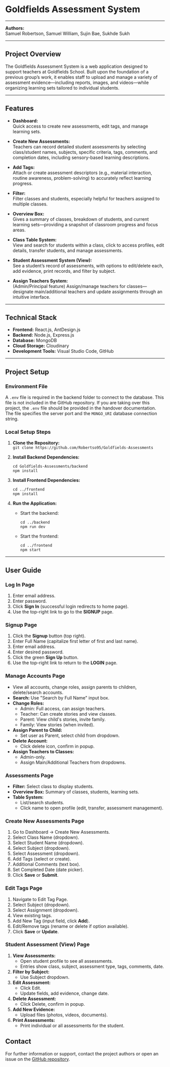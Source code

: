 # Goldfields Assessment System

---

**Authors:**  
Samuel Robertson, Samuel William, Sujin Bae, Sukhde Sukh

---

## Project Overview

The Goldfields Assessment System is a web application designed to support teachers at Goldfields School. Built upon the foundation of a previous group’s work, it enables staff to upload and manage a variety of assessment evidence—including reports, images, and videos—while organizing learning sets tailored to individual students.

---

## Features

- **Dashboard:**  
  Quick access to create new assessments, edit tags, and manage learning sets.

- **Create New Assessments:**  
  Teachers can record detailed student assessments by selecting class/student names, subjects, specific criteria, tags, comments, and completion dates, including sensory-based learning descriptions.

- **Add Tags:**  
  Attach or create assessment descriptors (e.g., material interaction, routine awareness, problem-solving) to accurately reflect learning progress.

- **Filter:**  
  Filter classes and students, especially helpful for teachers assigned to multiple classes.

- **Overview Box:**  
  Gives a summary of classes, breakdown of students, and current learning sets—providing a snapshot of classroom progress and focus areas.

- **Class Table System:**  
  View and search for students within a class, click to access profiles, edit details, transfer students, and manage assessments.

- **Student Assessment System (View):**  
  See a student’s record of assessments, with options to edit/delete each, add evidence, print records, and filter by subject.

- **Assign Teachers System:**  
  (Admin/Principal feature) Assign/manage teachers for classes—designate main/additional teachers and update assignments through an intuitive interface.

---

## Technical Stack

- **Frontend:** React.js, AntDesign.js  
- **Backend:** Node.js, Express.js  
- **Database:** MongoDB  
- **Cloud Storage:** Cloudinary  
- **Development Tools:** Visual Studio Code, GitHub

---

## Project Setup

### Environment File

A `.env` file is required in the backend folder to connect to the database. This file is not included in the GitHub repository. If you are taking over this project, the `.env` file should be provided in the handover documentation. The file specifies the server port and the `MONGO_URI` database connection string.

### Local Setup Steps

1. **Clone the Repository:**  
   `git clone https://github.com/Robertso95/Goldfields-Assessments`

2. **Install Backend Dependencies:**  
   ```
   cd Goldfields-Assessments/backend
   npm install
   ```

3. **Install Frontend Dependencies:**  
   ```
   cd ../frontend
   npm install
   ```

4. **Run the Application:**  
   - Start the backend:
     ```
     cd ../backend
     npm run dev
     ```
   - Start the frontend:
     ```
     cd ../frontend
     npm start
     ```

---

## User Guide

### Log In Page

1. Enter email address.
2. Enter password.
3. Click **Sign In** (successful login redirects to home page).
4. Use the top-right link to go to the **SIGNUP** page.

### Signup Page

1. Click the **Signup** button (top right).
2. Enter Full Name (capitalize first letter of first and last name).
3. Enter email address.
4. Enter desired password.
5. Click the green **Sign Up** button.
6. Use the top-right link to return to the **LOGIN** page.

### Manage Accounts Page

- View all accounts, change roles, assign parents to children, delete/search accounts.
- **Search:** Use "Search by Full Name" input box.
- **Change Roles:**  
  - Admin: Full access, can assign teachers.  
  - Teacher: Can create stories and view classes.  
  - Parent: View child's stories, invite family.  
  - Family: View stories (when invited).
- **Assign Parent to Child:**  
  - Set user as Parent, select child from dropdown.
- **Delete Account:**  
  - Click delete icon, confirm in popup.
- **Assign Teachers to Classes:**  
  - Admin-only.  
  - Assign Main/Additional Teachers from dropdowns.

### Assessments Page

- **Filter:** Select class to display students.
- **Overview Box:** Summary of classes, students, learning sets.
- **Table System:**  
  - List/search students.  
  - Click name to open profile (edit, transfer, assessment management).

### Create New Assessments Page

1. Go to Dashboard → Create New Assessments.
2. Select Class Name (dropdown).
3. Select Student Name (dropdown).
4. Select Subject (dropdown).
5. Select Assessment (dropdown).
6. Add Tags (select or create).
7. Additional Comments (text box).
8. Set Completed Date (date picker).
9. Click **Save** or **Submit**.

### Edit Tags Page

1. Navigate to Edit Tag Page.
2. Select Subject (dropdown).
3. Select Assignment (dropdown).
4. View existing tags.
5. Add New Tag (input field, click **Add**).
6. Edit/Remove tags (rename or delete if option available).
7. Click **Save** or **Update**.

### Student Assessment (View) Page

1. **View Assessments:**  
   - Open student profile to see all assessments.
   - Entries show class, subject, assessment type, tags, comments, date.
2. **Filter by Subject:**  
   - Use Subject dropdown.
3. **Edit Assessment:**  
   - Click Edit.  
   - Update fields, add evidence, change date.
4. **Delete Assessment:**  
   - Click Delete, confirm in popup.
5. **Add New Evidence:**  
   - Upload files (photos, videos, documents).
6. **Print Assessments:**  
   - Print individual or all assessments for the student.


## Contact

For further information or support, contact the project authors or open an issue on the [GitHub repository](https://github.com/Robertso95/Goldfields-Assessments).
